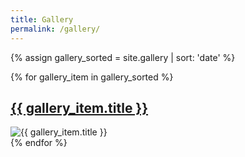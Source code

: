 ```yaml
---
title: Gallery
permalink: /gallery/
---
```


{% assign gallery_sorted = site.gallery | sort: 'date' %}

{% for gallery_item in gallery_sorted %}
  <div>
    <h2><a href="{{ gallery_item.path }}">{{ gallery_item.title }}</a></h2>
    <img src="{{ site.baseurl }}{{ gallery_item.gallery_image }}" alt="{{ gallery_item.title }}">
  </div>
{% endfor %}